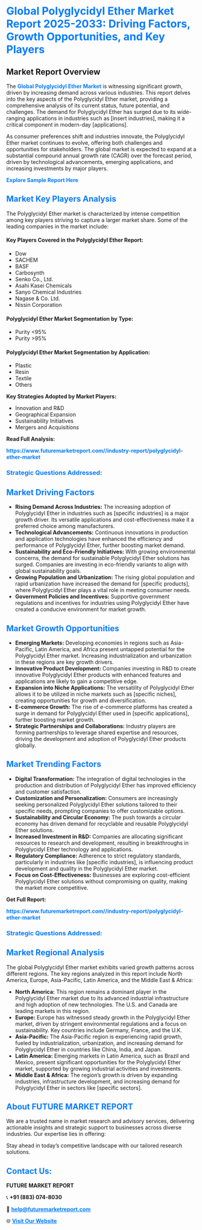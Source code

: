 <h1 style="color: #007BFF;">Global Polyglycidyl Ether Market Report 2025-2033: Driving Factors, Growth Opportunities, and Key Players</h1>

<section id="overview">
<h2>Market Report Overview</h2>
<p>The <a href="https://www.futuremarketreport.com//industry-report/polyglycidyl-ether-market" style="color: #007BFF; text-decoration: none;"><strong>Global Polyglycidyl Ether Market</strong></a> is witnessing significant growth, driven by increasing demand across various industries. This report delves into the key aspects of the Polyglycidyl Ether market, providing a comprehensive analysis of its current status, future potential, and challenges. The demand for Polyglycidyl Ether has surged due to its wide-ranging applications in industries such as [insert industries], making it a critical component in modern-day [applications].</p>
<p>As consumer preferences shift and industries innovate, the Polyglycidyl Ether market continues to evolve, offering both challenges and opportunities for stakeholders. The global market is expected to expand at a substantial compound annual growth rate (CAGR) over the forecast period, driven by technological advancements, emerging applications, and increasing investments by major players.</p>
</section>

<section id="overview">
<p><a href="https://www.futuremarketreport.com//request-sample/reportId=90382" style="color: #007BFF; text-decoration: none;"><strong>Explore Sample Report Here</strong></a></p>
</section>

<section id="key-players">
<h2 style="color: #007BFF;">Market Key Players Analysis</h2>
<p>The Polyglycidyl Ether market is characterized by intense competition among key players striving to capture a larger market share. Some of the leading companies in the market include:</p>
<h4>Key Players Covered in the Polyglycidyl Ether Report:</h4>
<ul><li>Dow</li><li>SACHEM</li><li>BASF</li><li>Carbosynth</li><li>Senko Co., Ltd.</li><li>Asahi Kasei Chemicals</li><li>Sanyo Chemical Industries</li><li>Nagase &amp; Co. Ltd.</li><li>Nissin Corporation</li></ul>
<h4>Polyglycidyl Ether Market Segmentation by Type:</h4>
<ul><li>Purity &lt;95%</li><li>Purity &gt;95%</li></ul>

<h4>Polyglycidyl Ether Market Segmentation by Application:</h4>
<ul><li>Plastic</li><li>Resin</li><li>Textile</li><li>Others</li></ul>
<p><strong>Key Strategies Adopted by Market Players:</strong></p>
<ul>
<li>Innovation and R&D</li>
<li>Geographical Expansion</li>
<li>Sustainability Initiatives</li>
<li>Mergers and Acquisitions</li>
</ul>
</section>

<section>
<p><strong>Read Full Analysis: </strong></p><a href="https://www.futuremarketreport.com//industry-report/polyglycidyl-ether-market" style="color: #007BFF; text-decoration: none;"><strong>https://www.futuremarketreport.com//industry-report/polyglycidyl-ether-market</strong></a>
<h3 style="color: #007BFF;">Strategic Questions Addressed:</h3>
</section>

<section id="driving-factors">
<h2 style="color: #007BFF;">Market Driving Factors</h2>
<ul>
<li><strong>Rising Demand Across Industries:</strong> The increasing adoption of Polyglycidyl Ether in industries such as [specific industries] is a major growth driver. Its versatile applications and cost-effectiveness make it a preferred choice among manufacturers.</li>
<li><strong>Technological Advancements:</strong> Continuous innovations in production and application technologies have enhanced the efficiency and performance of Polyglycidyl Ether, further boosting market demand.</li>
<li><strong>Sustainability and Eco-Friendly Initiatives:</strong> With growing environmental concerns, the demand for sustainable Polyglycidyl Ether solutions has surged. Companies are investing in eco-friendly variants to align with global sustainability goals.</li>
<li><strong>Growing Population and Urbanization:</strong> The rising global population and rapid urbanization have increased the demand for [specific products], where Polyglycidyl Ether plays a vital role in meeting consumer needs.</li>
<li><strong>Government Policies and Incentives:</strong> Supportive government regulations and incentives for industries using Polyglycidyl Ether have created a conducive environment for market growth.</li>
</ul>
</section>

<section id="growth-opportunities">
<h2 style="color: #007BFF;">Market Growth Opportunities</h2>
<ul>
<li><strong>Emerging Markets:</strong> Developing economies in regions such as Asia-Pacific, Latin America, and Africa present untapped potential for the Polyglycidyl Ether market. Increasing industrialization and urbanization in these regions are key growth drivers.</li>
<li><strong>Innovative Product Development:</strong> Companies investing in R&D to create innovative Polyglycidyl Ether products with enhanced features and applications are likely to gain a competitive edge.</li>
<li><strong>Expansion into Niche Applications:</strong> The versatility of Polyglycidyl Ether allows it to be utilized in niche markets such as [specific niches], creating opportunities for growth and diversification.</li>
<li><strong>E-commerce Growth:</strong> The rise of e-commerce platforms has created a surge in demand for Polyglycidyl Ether used in [specific applications], further boosting market growth.</li>
<li><strong>Strategic Partnerships and Collaborations:</strong> Industry players are forming partnerships to leverage shared expertise and resources, driving the development and adoption of Polyglycidyl Ether products globally.</li>
</ul>
</section>

<section id="trending-factors">
<h2 style="color: #007BFF;">Market Trending Factors</h2>
<ul>
<li><strong>Digital Transformation:</strong> The integration of digital technologies in the production and distribution of Polyglycidyl Ether has improved efficiency and customer satisfaction.</li>
<li><strong>Customization and Personalization:</strong> Consumers are increasingly seeking personalized Polyglycidyl Ether solutions tailored to their specific needs, prompting companies to offer customizable options.</li>
<li><strong>Sustainability and Circular Economy:</strong> The push towards a circular economy has driven demand for recyclable and reusable Polyglycidyl Ether solutions.</li>
<li><strong>Increased Investment in R&D:</strong> Companies are allocating significant resources to research and development, resulting in breakthroughs in Polyglycidyl Ether technology and applications.</li>
<li><strong>Regulatory Compliance:</strong> Adherence to strict regulatory standards, particularly in industries like [specific industries], is influencing product development and quality in the Polyglycidyl Ether market.</li>
<li><strong>Focus on Cost-Effectiveness:</strong> Businesses are exploring cost-efficient Polyglycidyl Ether solutions without compromising on quality, making the market more competitive.</li>
</ul>
</section>

<section>
<p><strong>Get Full Report: </strong></p><a href="https://www.futuremarketreport.com//industry-report/polyglycidyl-ether-market" style="color: #007BFF; text-decoration: none;"><strong>https://www.futuremarketreport.com//industry-report/polyglycidyl-ether-market</strong></a>
<h3 style="color: #007BFF;">Strategic Questions Addressed:</h3>
</section>


<section id="regional-analysis">
<h2 style="color: #007BFF;">Market Regional Analysis</h2>
<p>The global Polyglycidyl Ether market exhibits varied growth patterns across different regions. The key regions analyzed in this report include North America, Europe, Asia-Pacific, Latin America, and the Middle East & Africa:</p>
<ul>
<li><strong>North America:</strong> This region remains a dominant player in the Polyglycidyl Ether market due to its advanced industrial infrastructure and high adoption of new technologies. The U.S. and Canada are leading markets in this region.</li>
<li><strong>Europe:</strong> Europe has witnessed steady growth in the Polyglycidyl Ether market, driven by stringent environmental regulations and a focus on sustainability. Key countries include Germany, France, and the U.K.</li>
<li><strong>Asia-Pacific:</strong> The Asia-Pacific region is experiencing rapid growth, fueled by industrialization, urbanization, and increasing demand for Polyglycidyl Ether in countries like China, India, and Japan.</li>
<li><strong>Latin America:</strong> Emerging markets in Latin America, such as Brazil and Mexico, present significant opportunities for the Polyglycidyl Ether market, supported by growing industrial activities and investments.</li>
<li><strong>Middle East & Africa:</strong> The region’s growth is driven by expanding industries, infrastructure development, and increasing demand for Polyglycidyl Ether in sectors like [specific sectors].</li>
</ul>
</section>

<footer>
<h2 style="color: #007BFF;">About FUTURE MARKET REPORT</h2>
<p>We are a trusted name in market research and advisory services, delivering actionable insights and strategic support to businesses across diverse industries. Our expertise lies in offering:</p>

<p>Stay ahead in today’s competitive landscape with our tailored research solutions.</p>

<h2 style="color: #007BFF;">Contact Us:</h2>
<p><strong>FUTURE MARKET REPORT</strong></p>
<p>📞 <strong>+91 (883) 074-8030</strong></p>
<p>📧 <strong><a href="mailto:help@futuremarketreport.com" style="color: #007BFF;">help@futuremarketreport.com</a></strong></p>
<p>🌐 <strong><a href="https://www.futuremarketreport.com/" style="color: #007BFF;">Visit Our Website</a></strong></p>
</footer>